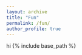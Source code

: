 ```yaml
---
layout: archive
title: "Fun"
permalink: /fun/
author_profile: true
---
```


hi
{% include base_path %}
<!-- Add your fun content here -->
